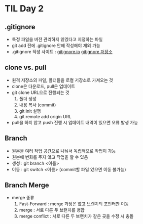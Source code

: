 # TIL Day 2
## .gitignore
- 특정 파일을 버전 관리하지 않겠다고 지정하는 파일
- git add 전에 .gitignore 안에 작성해야 제외 가능
- .gitignore 작성 사이트 : [gitignore.io](https://toptal.com/developers/gitignore) [gitignore 저장소](https://github.com/github/gitignore)

## clone vs. pull
- 원격 저장소의 파일, 폴더들을 로컬 저장소로 가져오는 것
- clone은 다운로드, pull은 업데이트
- git clone URL으로 진행되는 것
    1. 폴더 생성
    2. 내용 복사 (commit)
    3. git init 실행
    4. git remote add origin URL
- pull을 하지 않고 push 진행 시 업데이트 내역이 있으면 오류 발생 가능

## Branch
- 원본을 여러 작업 공간으로 나눠서 독립적으로 작업이 가능
- 원본에 변화를 주지 않고 작업을 할 수 있음
- 생성 : git branch <이름>
- 이동 : git switch <이름> (commit할 파일 있으면 이동 불가능)

## Branch Merge
- merge 종류
    1. Fast-Forward : merge 과정은 없고 브랜치의 포인터만 이동
    2. merge : 서로 다른 두 브랜치를 병합
    3. merge conflict : 서로 다른 두 브랜치가 같은 곳을 수정 시 충돌